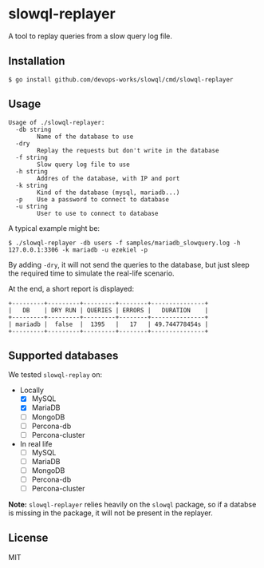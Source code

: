 # slowql-replayer

A tool to replay queries from a slow query log file.

## Installation

```
$ go install github.com/devops-works/slowql/cmd/slowql-replayer
```

## Usage

```
Usage of ./slowql-replayer:
  -db string
        Name of the database to use
  -dry
        Replay the requests but don't write in the database
  -f string
        Slow query log file to use
  -h string
        Addres of the database, with IP and port
  -k string
        Kind of the database (mysql, mariadb...)
  -p    Use a password to connect to database
  -u string
        User to use to connect to database
```

A typical example might be:

```
$ ./slowql-replayer -db users -f samples/mariadb_slowquery.log -h 127.0.0.1:3306 -k mariadb -u ezekiel -p
```

By adding `-dry`, it will not send the queries to the database, but just sleep the required time to simulate the real-life scenario.

At the end, a short report is displayed:

```
+---------+---------+---------+--------+---------------+
|   DB    | DRY RUN | QUERIES | ERRORS |   DURATION    |
+---------+---------+---------+--------+---------------+
| mariadb |  false  |  1395   |   17   | 49.744778454s |
+---------+---------+---------+--------+---------------+
```

## Supported databases

We tested `slowql-replay` on:

* Locally
    - [X] MySQL
    - [X] MariaDB
    - [ ] MongoDB
    - [ ] Percona-db
    - [ ] Percona-cluster

* In real life
    - [ ] MySQL
    - [ ] MariaDB
    - [ ] MongoDB
    - [ ] Percona-db
    - [ ] Percona-cluster

**Note:** `slowql-replayer` relies heavily on the `slowql` package, so if a databse is missing in the package, it will not be present in the replayer.

## License

MIT